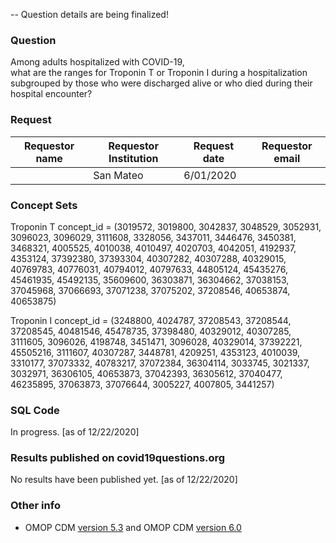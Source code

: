  -- Question details are being finalized!

### Question
Among adults hospitalized with COVID-19, <br>
what are the ranges for Troponin T or Troponin I during a hospitalization <br>
subgrouped by those who were discharged alive or who died during their hospital encounter? <br>


### Request
| Requestor name | Requestor Institution| Request date | Requestor email        |
|----------------|----------------------|--------------|------------------------|
|  | San Mateo            | 6/01/2020    |      |


### Concept Sets
Troponin T concept_id = (3019572, 3019800, 3042837, 3048529, 3052931, 3096023, 3096029, 3111608, 3328056, 3437011, 3446476, 3450381, 3468321, 4005525, 4010038, 4010497, 4020703, 4042051, 4192937, 4353124, 37392380, 37393304, 40307282, 40307288, 40329015, 40769783, 40776031, 40794012, 40797633, 44805124, 45435276, 45461935, 45492135, 35609600, 36303871, 36304662, 37038153, 37045968, 37066693, 37071238, 37075202, 37208546, 40653874, 40653875)

Troponin I concept_id = (3248800, 4024787, 37208543, 37208544, 37208545, 40481546, 45478735, 37398480, 40329012, 40307285, 3111605, 3096026, 4198748, 3451471, 3096028, 40329014, 37392221, 45505216, 3111607, 40307287, 3448781, 4209251, 4353123, 4010039, 3310177, 37073332, 40783217,  37072384, 36304114, 3033745, 3021337, 3032971, 36306105, 40653873, 37042393, 36305612, 37040477, 46235895, 37063873, 37076644, 3005227, 4007805, 3441257)


### SQL Code
In progress. [as of 12/22/2020]

### Results published on covid19questions.org
No results have been published yet. [as of 12/22/2020]

### Other info
  * OMOP CDM [version 5.3](https://github.com/OHDSI/CommonDataModel/releases/tag/v5.3.0) and OMOP CDM [version 6.0](https://github.com/OHDSI/CommonDataModel/wiki)
